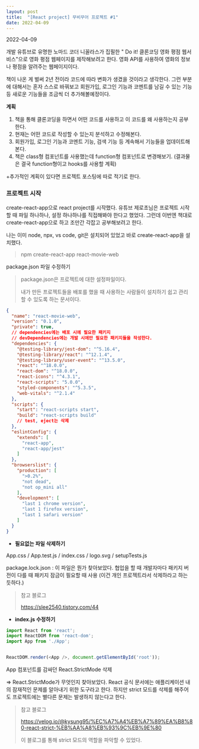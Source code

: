 ```yaml
---
layout: post
title:  "[React project] 무비무어 프로젝트 #1"
date: 2022-04-09
---
```

2022-04-09



개발 유튜브로 유명한 노마드 코더 니꼴라스가 집필한 " Do it! 클론코딩 영화 평점 웹서비스"으로 영화 평점 웹페이지를 제작해보려고 한다. 영화 API를 사용하여 영화의 정보나 평점을 알려주는 웹페이지이다.

책이 나온 게 벌써 2년 전이라 코드에 따라 변화가 생겼을 것이라고 생각한다. 그런 부분에 대해서는 혼자 스스로 바꿔보고 회원가입, 로그인 기능과 코멘트를 남길 수 있는 기능 등 새로운 기능들을 조금씩 더 추가해볼예정이다.



**계획**

1. 책을 통해 클론코딩을 하면서 어떤 코드를 사용하고 이 코드를 왜 사용하는지 공부한다.
2. 현재는 어떤 코드로 작성할 수 있는지 분석하고 수정해본다.
3. 회원가입, 로그인 기능과 코멘트 기능, 검색 기능 등 계속해서 기능들을 업데이트해본다.
4. 책은 class형 컴포넌트를 사용했는데 function형 컴포넌트로 변경해보기. (결과물은 결국 function형이고 hooks를 사용할 계획)

+추가적인 계획이 있다면 프로젝트 포스팅에 따로 적기로 한다.



### 프로젝트 시작

create-react-app으로 react project를 시작했다. 유튜브 제로초님은 프로젝트 시작할 때 파일 하나하나, 설정 하나하나를 직접해봐야 한다고 했었다. 그런데 이번엔 책대로 create-react-app으로 하고 조만간 각잡고 공부해보려고 한다.

나는 이미 node, npx, vs code, git은 설치되어 있었고 바로 create-react-app을 설치했다.

> npm create-react-app react-movie-web



package.json 파일 수정하기

> package.json은 프로젝트에 대한 설정파일이다.
>
> 내가 만든 프로젝트들을 배포를 했을 때 사용하는 사람들이 설치하기 쉽고 관리할 수 있도록 하는 문서이다.

```json
{
  "name": "react-movie-web",
  "version": "0.1.0",
  "private": true,
  // dependencies에는 배포 시에 필요한 패키지
  // devDependencies에는 개발 시에만 필요한 패키지들을 작성한다.
  "dependencies": {
    "@testing-library/jest-dom": "^5.16.4",
    "@testing-library/react": "^12.1.4",
    "@testing-library/user-event": "^13.5.0",
    "react": "^18.0.0",
    "react-dom": "^18.0.0",
    "react-icons": "^4.3.1",
    "react-scripts": "5.0.0",
    "styled-components": "^5.3.5",
    "web-vitals": "^2.1.4"
  },
  "scripts": {
    "start": "react-scripts start",
    "build": "react-scripts build"
    // test, eject는 삭제
  },
  "eslintConfig": {
    "extends": [
      "react-app",
      "react-app/jest"
    ]
  },
  "browserslist": {
    "production": [
      ">0.2%",
      "not dead",
      "not op_mini all"
    ],
    "development": [
      "last 1 chrome version",
      "last 1 firefox version",
      "last 1 safari version"
    ]
  }
}
```



* **필요없는 파일 삭제하기**

App.css / App.test.js / index.css / logo.svg / setupTests.js 

package.lock.json : 이 파일은 뭔가 찾아보았다. 협업을 할 때 개발자마다 패키지 버전이 다를 때 패키지 잠금이 필요할 때 사용 (이건 개인 프로젝트라서 삭제하라고 하는 듯하다.)

> 참고 블로그
>
> https://slee2540.tistory.com/44



* **index.js 수정하기**

```js
import React from 'react';
import ReactDOM from 'react-dom';
import App from './App';


ReactDOM.render(<App />, document.getElementById('root'));
```

App 컴포넌트를 감싸던 React.StrictMode 삭제

=> React.StrictMode가 무엇인지 찾아보았다. React 공식 문서에는 애플리케이션 내의 잠재적인 문제를 알아내기 위한 도구라고 한다. 하지만 strict 모드를 삭제를 해주어도  프로젝트에는 별다른 문제는 발생하지 않는다고 한다.

> 참고 블로그
>
> https://velog.io/@kysung95/%EC%A7%A4%EB%A7%89%EA%B8%80-react-strict-%EB%AA%A8%EB%93%9C%EB%9E%80
>
> 이 블로그를 통해 strict 모드의 역할을 파악할 수 있었다.
